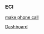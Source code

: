 ### ECI

[make phone call](https://www.humains.com/he/call-1)

[Dashboard](https://inprisai.github.io/conversation-dashboard/)
